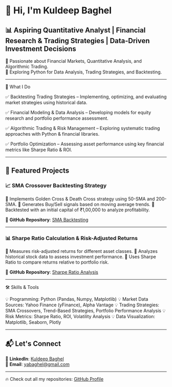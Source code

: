 # 👋 Hi, I'm Kuldeep Baghel  
## 📊 Aspiring Quantitative Analyst | Financial Research & Trading Strategies | Data-Driven Investment Decisions

🔹 Passionate about Financial Markets, Quantitative Analysis, and Algorithmic Trading.  
🔹 Exploring Python for Data Analysis, Trading Strategies, and Backtesting.  

---
🚀 What I Do

✅ Backtesting Trading Strategies – Implementing, optimizing, and evaluating market strategies using historical data.

✅ Financial Modeling & Data Analysis – Developing models for equity research and portfolio performance assessment.

✅ Algorithmic Trading & Risk Management – Exploring systematic trading approaches with Python & financial libraries.

✅ Portfolio Optimization – Assessing asset performance using key financial metrics like Sharpe Ratio & ROI.

---

## 🚀 Featured Projects  

### 📈 SMA Crossover Backtesting Strategy

🔹 Implements Golden Cross & Death Cross strategy using 50-SMA and 200-SMA.
🔹 Generates Buy/Sell signals based on moving average trends.
🔹 Backtested with an initial capital of ₹1,00,000 to analyze profitability.

🔗 **GitHub Repository**: [SMA Backtesting](https://github.com/Kuldeep-Baghel/PythonProjects/tree/main/Project1_%20SMA_Crossover_Backtesting)  

---

### 📊 Sharpe Ratio Calculation & Risk-Adjusted Returns

🔹 Measures risk-adjusted returns for different asset classes.
🔹 Analyzes historical stock data to assess investment performance.
🔹 Uses Sharpe Ratio to compare returns relative to portfolio risk.

🔗 **GitHub Repository**: [Sharpe Ratio Analysis](https://github.com/Kuldeep-Baghel/PythonProjects/tree/main/Project2_%20Golden_Cross_Backtesting_with_Sharpe_Ratio)  

---
🛠 Skills & Tools

💡 Programming: Python (Pandas, Numpy, Matplotlib)
💡 Market Data Sources: Yahoo Finance (yFinance), Alpha Vantage
💡 Trading Strategies: SMA Crossovers, Trend-Based Strategies, Portfolio Performance Analysis
💡 Risk Metrics: Sharpe Ratio, ROI, Volatility Analysis
💡 Data Visualization: Matplotlib, Seaborn, Plotly

---

## 📬 Let's Connect  
💼 **LinkedIn**: [Kuldeep Baghel](https://www.linkedin.com/in/kuldeepbaghel)  
📧 **Email**: yabaghel@gmail.com  

---

🔥 Check out all my repositories: [GitHub Profile](https://github.com/Yabaghel?tab=repositories)  
